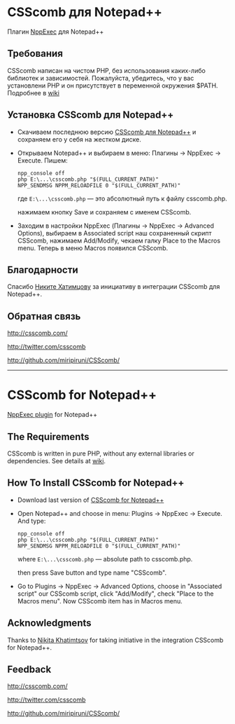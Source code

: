 # CSScomb для Notepad++

Плагин [NppExec](http://sourceforge.net/projects/npp-plugins/files/NppExec/) для Notepad++


## Требования

CSScomb написан на чистом PHP, без использования каких-либо библиотек и зависимостей.
Пожалуйста, убедитесь, что у вас установлени PHP и он присутствует в переменной окружения $PATH. Подробнее в [wiki](https://github.com/miripiruni/CSScomb/wiki/Requirements)


## Установка CSScomb для Notepad++

* Скачиваем последнюю версию [CSScomb для Notepad++](https://github.com/miripiruni/CSScomb/blob/master/src/plugins/csscomb.notepad_plus_plus/csscomb.php) и сохраняем его у себя на жестком диске.

* Открываем Notepad++ и выбираем в меню: Плагины → NppExec → Execute. Пишем:

    ```
    npp_console off
    php E:\...\csscomb.php "$(FULL_CURRENT_PATH)"
    NPP_SENDMSG NPPM_RELOADFILE 0 "$(FULL_CURRENT_PATH)"
    ```

   где ```E:\...\csscomb.php``` — это абсолютный путь к файлу csscomb.php.

   нажимаем кнопку Save и сохраняем с именем CSScomb.

* Заходим в настройки NppExec (Плагины → NppExec → Advanced Options), выбираем в Associated script наш сохраненный скрипт CSScomb, нажимаем Add/Modify, чекаем галку Place to the Macros menu. Теперь в меню Macros появился CSScomb.

## Благодарности

Спасибо [Никите Хатимцову](https://twitter.com/#!/nikitammf) за инициативу в интеграции CSScomb для Notepad++.

## Обратная связь

http://csscomb.com/

http://twitter.com/csscomb

http://github.com/miripiruni/CSScomb/


---



# CSScomb for Notepad++

[NppExec plugin](http://sourceforge.net/projects/npp-plugins/files/NppExec/) for Notepad++


## The Requirements

CSScomb is written in pure PHP, without any external libraries or dependencies.
See details at [wiki](https://github.com/miripiruni/CSScomb/wiki/Requirements).


## How To Install CSScomb for Notepad++

* Download last version of [CSScomb for Notepad++](https://github.com/miripiruni/CSScomb/blob/master/src/plugins/csscomb.notepad_plus_plus/csscomb.php)

* Open Notepad++ and choose in menu: Plugins → NppExec → Execute. And type:

    ```
    npp_console off
    php E:\...\csscomb.php "$(FULL_CURRENT_PATH)"
    NPP_SENDMSG NPPM_RELOADFILE 0 "$(FULL_CURRENT_PATH)"
    ```

   where ```E:\...\csscomb.php``` —  absolute path to csscomb.php.

   then press Save button and type name "CSScomb".

* Go to Plugins → NppExec → Advanced Options, choose in "Associated script" our CSScomb script, click "Add/Modify", check "Place to the Macros menu". Now CSScomb item has in Macros menu.


## Acknowledgments

Thanks to [Nikita Khatimtsov](https://twitter.com/#!/nikitammf) for taking initiative in the integration CSScomb for Notepad++.


## Feedback

http://csscomb.com/

http://twitter.com/csscomb

http://github.com/miripiruni/CSScomb/

